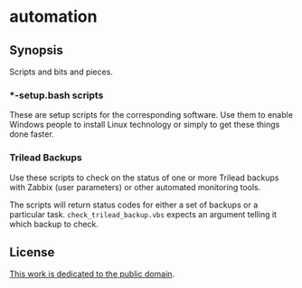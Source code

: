 # automation

## Synopsis

Scripts and bits and pieces. 

### *-setup.bash scripts

These are setup scripts for the corresponding software. Use them to enable Windows people to install Linux technology or simply to get these things done faster. 

### Trilead Backups

Use these scripts to check on the status of one or more Trilead backups with Zabbix (user parameters) or other automated monitoring tools. 

The scripts will return status codes for either a set of backups or a particular task. `check_trilead_backup.vbs` expects an argument telling it which backup to check. 

## License

[This work is dedicated to the public domain](http://unlicense.org).
